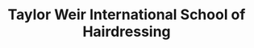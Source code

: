 ---
title: "Taylor Weir International School of Hairdressing"
url: /northbridge/taylor-weir-international-school-of-hairdressing/
shop: hairdresser
---